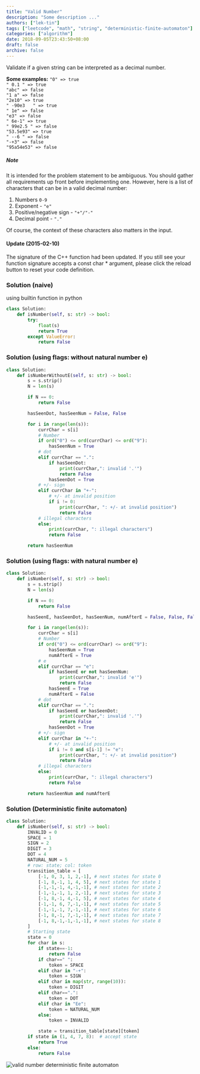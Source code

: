 ```yaml
---
title: "Valid Number"
description: "Some description ..."
authors: ["lek-tin"]
tags: ["leetcode", "math", "string", "deterministic-finite-automaton"]
categories: ["algorithm"]
date: 2018-09-05T23:43:50+08:00
draft: false
archive: false
---
```

Validate if a given string can be interpreted as a decimal number.  

**Some examples:**
`"0" => true`  
`" 0.1 " => true`  
`"abc" => false`  
`"1 a" => false`  
`"2e10" => true`  
`" -90e3   " => true`  
`" 1e" => false`  
`"e3" => false`  
`" 6e-1" => true`  
`" 99e2.5 " => false`  
`"53.5e93" => true`  
`" --6 " => false`  
`"-+3" => false`  
`"95a54e53" => false`  

##### Note
It is intended for the problem statement to be ambiguous. You should gather all requirements up front before implementing one. However, here is a list of characters that can be in a valid decimal number:

1. Numbers `0-9`
2. Exponent - `"e"`
3. Positive/negative sign - `"+"/"-"`
4. Decimal point - `"."`

Of course, the context of these characters also matters in the input.

#### Update (2015-02-10)

The signature of the C++ function had been updated. If you still see your function signature accepts a const char * argument, please click the reload button to reset your code definition.

### Solution (naive)

using builtin function in python
```python
class Solution:
    def isNumber(self, s: str) -> bool:
        try:
            float(s)
            return True
        except ValueError:
            return False
```

### Solution (using flags: without natural number e)

```python
class Solution:
    def isNumberWithoutE(self, s: str) -> bool:
        s = s.strip()
        N = len(s)

        if N == 0:
            return False

        hasSeenDot, hasSeenNum = False, False

        for i in range(len(s)):
            currChar = s[i]
            # Number
            if ord("0") <= ord(currChar) <= ord("9"):
                hasSeenNum = True
            # dot
            elif currChar == ".":
                if hasSeenDot:
                    print(currChar,": invalid '.'")
                    return False
                hasSeenDot = True
            # +/- sign
            elif currChar in "+-":
                # +/- at invalid position
                if i != 0:
                    print(currChar, ": +/- at invalid position")
                    return False
            # illegal characters
            else:
                print(currChar, ": illegal characters")
                return False

        return hasSeenNum
```

### Solution (using flags: with natural number e)

```python
class Solution:
    def isNumber(self, s: str) -> bool:
        s = s.strip()
        N = len(s)

        if N == 0:
            return False

        hasSeenE, hasSeenDot, hasSeenNum, numAfterE = False, False, False, False

        for i in range(len(s)):
            currChar = s[i]
            # Number
            if ord("0") <= ord(currChar) <= ord("9"):
                hasSeenNum = True
                numAfterE = True
            # e
            elif currChar == "e":
                if hasSeenE or not hasSeenNum:
                    print(currChar,": invalid 'e'")
                    return False
                hasSeenE = True
                numAfterE = False
            # dot
            elif currChar == ".":
                if hasSeenE or hasSeenDot:
                    print(currChar,": invalid '.'")
                    return False
                hasSeenDot = True
            # +/- sign
            elif currChar in "+-":
                # +/- at invalid position
                if i != 0 and s[i-1] != "e":
                    print(currChar, ": +/- at invalid position")
                    return False
            # illegal characters
            else:
                print(currChar, ": illegal characters")
                return False

        return hasSeenNum and numAfterE
```

### Solution (Deterministic finite automaton)

```python
class Solution:
    def isNumber(self, s: str) -> bool:
        INVALID = 0
        SPACE = 1
        SIGN = 2
        DIGIT = 3
        DOT = 4
        NATURAL_NUM = 5
        # row: state; col: token
        transition_table = [
            [-1, 0, 3, 1, 2,-1], # next states for state 0
            [-1, 8,-1, 1, 4, 5], # next states for state 1
            [-1,-1,-1, 4,-1,-1], # next states for state 2
            [-1,-1,-1, 1, 2,-1], # next states for state 3
            [-1, 8,-1, 4,-1, 5], # next states for state 4
            [-1,-1, 6, 7,-1,-1], # next states for state 5
            [-1,-1,-1, 7,-1,-1], # next states for state 6
            [-1, 8,-1, 7,-1,-1], # next states for state 7
            [-1, 8,-1,-1,-1,-1], # next states for state 8
        ]
        # Starting state
        state = 0
        for char in s:
            if state==-1:
                return False
            if char==" ":
                token = SPACE
            elif char in "-+":
                token = SIGN
            elif char in map(str, range(10)):
                token = DIGIT
            elif char==".":
                token = DOT
            elif char in "Ee":
                token = NATURAL_NUM
            else:
                token = INVALID

            state = transition_table[state][token]
        if state in (1, 4, 7, 8):  # accept state
            return True
        else:
            return False
```
![valid number deterministic finite automaton](/img/post/valid-number-deterministic-finite-automaton.png)